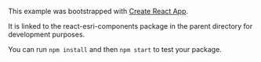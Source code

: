 This example was bootstrapped with [Create React App](https://github.com/facebook/create-react-app).

It is linked to the react-esri-components package in the parent directory for development purposes.

You can run `npm install` and then `npm start` to test your package.
